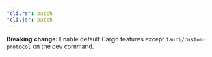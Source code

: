 ```yaml
---
"cli.rs": patch
"cli.js": patch
---
```


**Breaking change:** Enable default Cargo features except `tauri/custom-protocol` on the dev command.
